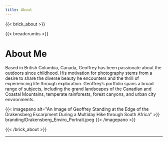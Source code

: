 ```yaml
---
title: About
---
```



{{< brick_about >}}

{{< breadcrumbs >}}


# About Me

Based in British Columbia, Canada, Geoffrey has been passionate about the outdoors since childhood. His motivation for photography stems from a desire to share the diverse beauty he encounters and the thrill of experiencing life through exploration. Geoffrey’s portfolio spans a broad range of subjects, including the grand landscapes of the Canadian and Coastal Mountains, temperate rainforests, forest canyons, and urban city environments.

{{< imagepano alt="An Image of Geoffrey Standing at the Edge of the Drakensberg Escarpment During a Multiday Hike through South Africa" >}}
branding/Drakensberg_Enviro_Portrait.jpeg
{{< /imagepano >}}

{{< /brick_about >}}



---

